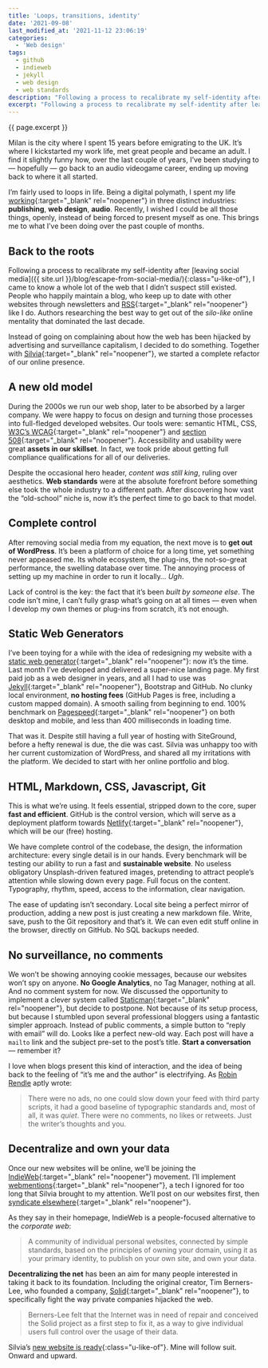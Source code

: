 ```yaml
---
title: 'Loops, transitions, identity'
date: '2021-09-08'
last_modified_at: '2021-11-12 23:06:19'
categories: 
  - 'Web design'
tags:
  - github
  - indieweb
  - jekyll
  - web design
  - web standards
description: "Following a process to recalibrate my self-identity after leaving social media, I’m going back to the roots and leave WordPress for Jekyll, joining IndieWeb."
excerpt: "Following a process to recalibrate my self-identity after leaving social media, I’m going back to the roots, leaving WordPress for Jekyll and joining the IndieWeb."
---
```

<p class="lead">{{ page.excerpt }}</p>

Milan is the city where I spent 15 years before emigrating to the UK. It’s where I kickstarted my work life, met great people and became an adult. I find it slightly funny how, over the last couple of years, I’ve been studying to — hopefully — go back to an audio videogame career, ending up moving back to where it all started.

I’m fairly used to loops in life. Being a digital polymath, I spent my life [working](https://www.linkedin.com/in/minutes2mid/){:target="_blank" rel="noopener"} in three distinct industries: **publishing**, **web design**, **audio**. Recently, I wished I could be all those things, openly, instead of being forced to present myself as one. This brings me to what I’ve been doing over the past couple of months.

## Back to the roots

Following a process to recalibrate my self-identity after [leaving social media]({{ site.url }}/blog/escape-from-social-media/){:class="u-like-of"}, I came to know a whole lot of the web that I didn’t suspect still existed. People who happily maintain a blog, who keep up to date with other websites through newsletters and [RSS](https://aboutfeeds.com/){:target="_blank" rel="noopener"} like I do. Authors researching the best way to get out of the _silo-like_ online mentality that dominated the last decade.

Instead of going on complaining about how the web has been hijacked by advertising and surveillance capitalism, I decided to do something. Together with [Silvia](https://silviamaggidesign.com/){:target="_blank" rel="noopener"}, we started a complete refactor of our online presence.

## A new old model

During the 2000s we run our web shop, later to be absorbed by a larger company. We were happy to focus on design and turning those processes into full-fledged developed websites. Our tools were: semantic HTML, CSS, [W3C’s WCAG](https://www.w3.org/WAI/WCAG2AAA-Conformance){:target="_blank" rel="noopener"} and [section 508](https://section508.gov/){:target="_blank" rel="noopener"}. Accessibility and usability were great **assets in our skillset**. In fact, we took pride about getting full compliance qualifications for all of our deliveries.

Despite the occasional hero header, _content was still king_, ruling over aesthetics. **Web standards** were at the absolute forefront before something else took the whole industry to a different path. After discovering how vast the “old-school” niche is, now it’s the perfect time to go back to that model.

## Complete control

After removing social media from my equation, the next move is to **get out of WordPress**. It’s been a platform of choice for a long time, yet something never appeased me. Its whole ecosystem, the plug-ins, the not-so-great performance, the swelling database over time. The annoying process of setting up my machine in order to run it locally… _Ugh_.

Lack of control is the key: the fact that it’s been _built by someone else_. The code isn’t mine, I can’t fully grasp what’s going on at all times — even when I develop my own themes or plug-ins from scratch, it’s not enough.

## Static Web Generators

I’ve been toying for a while with the idea of redesigning my website with a [static web generator](https://jamstack.org/generators/){:target="_blank" rel="noopener"}: now it’s the time. Last month I’ve developed and delivered a super-nice landing page. My first paid job as a web designer in years, and all I had to use was [Jekyll](https://jekyllrb.com/){:target="_blank" rel="noopener"}, Bootstrap and GitHub. No clunky local environment, **no hosting fees** (GitHub Pages is free, including a custom mapped domain). A smooth sailing from beginning to end. 100% benchmark on [Pagespeed](https://developers.google.com/speed/pagespeed/insights/){:target="_blank" rel="noopener"} on both desktop and mobile, and less than 400 milliseconds in loading time.

That was it. Despite still having a full year of hosting with SiteGround, before a hefty renewal is due, the die was cast. Silvia was unhappy too with her current customization of WordPress, and shared all my irritations with the platform. We decided to start with her online portfolio and blog.

## HTML, Markdown, CSS, Javascript, Git

This is what we’re using. It feels essential, stripped down to the core, super **fast and efficient**. GitHub is the control version, which will serve as a deployment platform towards [Netlify](https://netlify.com/){:target="_blank" rel="noopener"}, which will be our (free) hosting.

We have complete control of the codebase, the design, the information architecture: every single detail is in our hands. Every benchmark will be testing our ability to run a fast and **sustainable website**. No useless obligatory Unsplash-driven featured images, pretending to attract people’s attention while slowing down every page. Full focus on the content. Typography, rhythm, speed, access to the information, clear navigation.

The ease of updating isn’t secondary. Local site being a perfect mirror of production, adding a new post is just creating a new markdown file. Write, save, push to the Git repository and that’s it. We can even edit stuff online in the browser, directly on GitHub. No SQL backups needed.

## No surveillance, no comments

We won’t be showing annoying cookie messages, because our websites won’t spy on anyone. **No Google Analytics**, no Tag Manager, nothing at all. And no comment system for now. We discussed the opportunity to implement a clever system called [Staticman](https://staticman.net/){:target="_blank" rel="noopener"}, but decide to postpone. Not because of its setup process, but because I stumbled upon several professional bloggers using a fantastic simpler approach. Instead of public comments, a simple button to “reply with email” will do. Looks like a perfect new-old way. Each post will have a `mailto` link and the subject pre-set to the post’s title. **Start a conversation** — remember it?

I love when blogs present this kind of interaction, and the idea of being back to the feeling of “it’s me and the author” is electrifying. As [Robin Rendle](https://www.robinrendle.com/notes/how-to-read-the-internet/) aptly wrote:

> There were no ads, no one could slow down your feed with third party scripts, it had a good baseline of typographic standards and, most of all, it was _quiet_. There were no comments, no likes or retweets. Just the writer’s thoughts and you.

## Decentralize and own your data

Once our new websites will be online, we’ll be joining the [IndieWeb](https://indieweb.org/){:target="_blank" rel="noopener"} movement. I’ll implement [webmentions](https://alistapart.com/article/webmentions-enabling-better-communication-on-the-internet/){:target="_blank" rel="noopener"}, a tech I ignored for too long that Silvia brought to my attention. We’ll post on our websites first, then [syndicate elsewhere](https://indieweb.org/POSSE){:target="_blank" rel="noopener"}.

As they say in their homepage, IndieWeb is a people-focused alternative to the _corporate web_:

> A community of individual personal websites, connected by simple standards, based on the principles of owning your domain, using it as your primary identity, to publish on your own site, and own your data.

**Decentralizing the net** has been an aim for many people interested in taking it back to its foundation. Including the original creator, Tim Berners-Lee, who founded a company, [Solid](https://en.wikipedia.org/wiki/Solid_){:target="_blank" rel="noopener"}, to specifically fight the way private companies hijacked the web.

> Berners-Lee felt that the Internet was in need of repair and conceived the Solid project as a first step to fix it, as a way to give individual users full control over the usage of their data.

Silvia’s [new website is ready](https://silviamaggidesign.com/design/brand-new-website/){:class="u-like-of"}. Mine will follow suit. Onward and upward.
